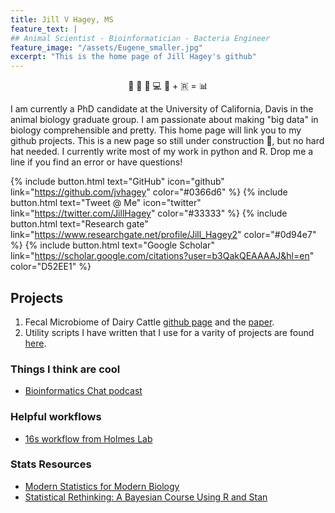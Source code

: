```yaml
---
title: Jill V Hagey, MS
feature_text: |
## Animal Scientist - Bioinformatician - Bacteria Engineer
feature_image: "/assets/Eugene_smaller.jpg"
excerpt: "This is the home page of Jill Hagey's github"
---
```


<center>
🐄 💩 🧬 💻 🐍 + 🇷 = 📊
</center>
                                                
I am currently a PhD candidate at the University of California, Davis in the animal biology graduate group. I am passionate about making "big data" in biology comprehensible and pretty. This home page will link you to my github projects. This is a new page so still under construction 👷, but no hard hat needed. I currently write most of my work in python and R. Drop me a line if you find an error or have questions!

{% include button.html text="GitHub" icon="github" link="https://github.com/jvhagey" color="#0366d6" %} {% include button.html text="Tweet @ Me" icon="twitter" link="https://twitter.com/JillHagey" color="#33333" %} {% include button.html text="Research gate" link="https://www.researchgate.net/profile/Jill_Hagey2" color="#0d94e7" %} {% include button.html text="Google Scholar" link="https://scholar.google.com/citations?user=b3QakQEAAAAJ&hl=en" color="D52EE1" %}

## Projects
1. Fecal Microbiome of Dairy Cattle [github page](https://github.com/jvhagey/CDRF-CA_Dairy_Fecal_Microbiome) and the [paper](https://www.frontiersin.org/articles/10.3389/fmicb.2019.01093/full).
2. Utility scripts I have written that I use for a varity of projects are found [here](https://github.com/jvhagey/Utility_Scripts).

### Things I think are cool
- [Bioinformatics Chat podcast](https://bioinformatics.chat/)

### Helpful workflows
- [16s workflow from Holmes Lab](https://www.bioconductor.org/help/course-materials/2017/BioC2017/Day1/Workshops/Microbiome/MicrobiomeWorkflowII.html#different_ordination_projections)

### Stats Resources
- [Modern Statistics for Modern Biology](http://web.stanford.edu/class/bios221/book/introduction.html)
- [Statistical Rethinking: A Bayesian Course Using R and Stan](https://github.com/rmcelreath/statrethinking_winter2019)
